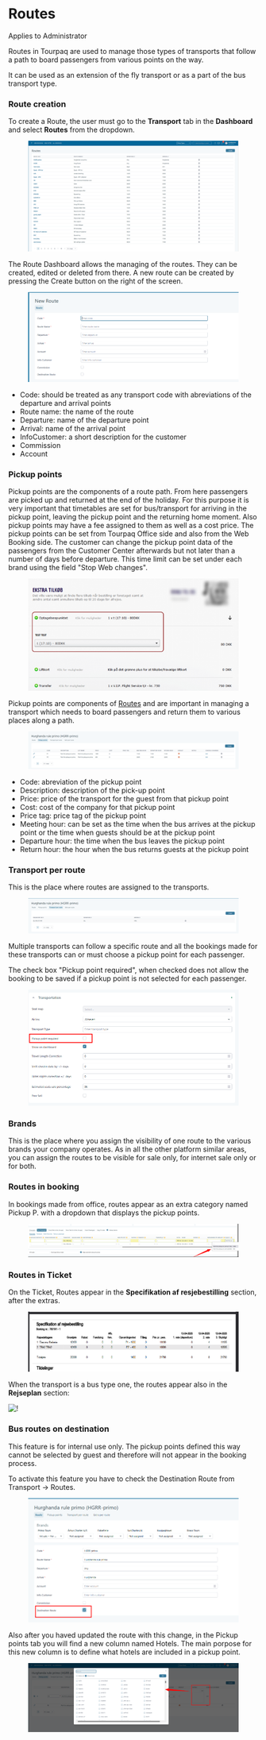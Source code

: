 # Routes

Applies to Administrator

Routes in Tourpaq are used to manage those types of transports that follow a path to board passengers from various points on the way.

It can be used as an extension of the fly transport or as a part of the bus transport type.

### Route creation <a href="#route-creation" id="route-creation"></a>

To create a Route, the user must go to the **Transport** tab in the **Dashboard** and select **Routes** from the dropdown.

<figure><img src=".gitbook/assets/image (11) (1) (1) (1) (1) (1) (1) (1) (1) (1).png" alt=""><figcaption></figcaption></figure>

The Route Dashboard allows the managing of the routes. They can be created, edited or deleted from there. A new route can be created by pressing the Create button on the right of the screen.

<figure><img src=".gitbook/assets/image (1) (1) (1) (1) (1) (1) (1) (1) (1) (1) (1) (1) (1) (1) (1) (1) (1) (1) (1) (1) (1) (1) (1) (1) (1) (1) (1) (1) (1) (1).png" alt=""><figcaption></figcaption></figure>

* Code: should be treated as any transport code with abreviations of the departure and arrival points
* Route name: the name of the route
* Departure: name of the departure point
* Arrival: name of the arrival point
* InfoCustomer: a short description for the customer
* Commission
* Account

### **Pickup points**

Pickup points are the components of a route path. From here passengers are picked up and returned at the end of the holiday. For this purpose it is very important that timetables are set for bus/transport for arriving in the pickup point, leaving the pickup point and the returning home moment. Also pickup points may have a fee assigned to them as well as a cost price. The pickup points can be set from Tourpaq Office side and also from the Web Booking side. The customer can change the pickup point data of the passengers from the Customer Center afterwards but not later than a number of days before departure. This time limit can be set under each brand using the field "Stop Web changes".

<figure><img src=".gitbook/assets/600px-webbookingpickuppoint-da82cb1a0c61a47b69f4b16a1615872b.png" alt=""><figcaption></figcaption></figure>

Pickup points are components of [Routes](https://docs.tourpaq.com/docs/documentation/routes) and are important in managing a transport which needs to board passengers and return them to various places along a path.

<figure><img src=".gitbook/assets/image (117).png" alt=""><figcaption></figcaption></figure>

* Code: abreviation of the pickup point
* Description: description of the pick-up point
* Price: price of the transport for the guest from that pickup point
* Cost: cost of the company for that pickup point
* Price tag: price tag of the pickup point
* Meeting hour: can be set as the time when the bus arrives at the pickup point or the time when guests should be at the pickup point
* Departure hour: the time when the bus leaves the pickup point
* Return hour: the hour when the bus returns guests at the pickup point

### **Transport per route**

This is the place where routes are assigned to the transports.

<figure><img src=".gitbook/assets/image (2) (1) (1) (1) (1) (1) (1) (1) (1) (1) (1) (1) (1) (1) (1) (1) (1) (1) (1) (1) (1) (1) (1) (1).png" alt=""><figcaption></figcaption></figure>

Multiple transports can follow a specific route and all the bookings made for these transports can or must choose a pickup point for each passenger.

The check box "Pickup point required", when checked does not allow the booking to be saved if a pickup point is not selected for each passenger.&#x20;

<figure><img src=".gitbook/assets/image (3) (1) (1) (1) (1) (1) (1) (1) (1) (1) (1) (1) (1) (1) (1) (1) (1) (1) (1) (1) (1) (1).png" alt=""><figcaption></figcaption></figure>

### **Brands**

This is the place where you assign the visibility of one route to the various brands your company operates. As in all the other platform similar areas, you can assign the routes to be visible for sale only, for internet sale only or for both.

### Routes in booking <a href="#routes-in-booking" id="routes-in-booking"></a>

In bookings made from office, routes appear as an extra category named Pickup P. with a dropdown that displays the pickup points.

<figure><img src=".gitbook/assets/image (4) (1) (1) (1) (1) (1) (1) (1) (1) (1) (1) (1) (1) (1) (1) (1) (1) (1).png" alt=""><figcaption></figcaption></figure>

### Routes in Ticket <a href="#routes-in-ticket" id="routes-in-ticket"></a>

On the Ticket, Routes appear in the **Specifikation af resjebestilling** section, after the extras.

<figure><img src=".gitbook/assets/image (5) (1) (1) (1) (1) (1) (1) (1) (1) (1) (1) (1) (1) (1) (1) (1) (1) (1).png" alt=""><figcaption></figcaption></figure>

When the transport is a bus type one, the routes appear also in the **Rejseplan** section:

![!](https://docs.tourpaq.com/assets/images/routes7-cb670598d02ed323a34749638a0815f9.jpg)

### Bus routes on destination <a href="#bus-routes-on-destination" id="bus-routes-on-destination"></a>

This feature is for internal use only. The pickup points defined this way cannot be selected by guest and therefore will not appear in the booking process.

To activate this feature you have to check the Destination Route from Transport -> Routes.

<figure><img src=".gitbook/assets/image (6) (1) (1) (1) (1) (1) (1) (1) (1) (1) (1) (1) (1) (1) (1).png" alt=""><figcaption></figcaption></figure>

Also after you haved updated the route with this change, in the Pickup points tab you will find a new column named Hotels. The main porpose for this new column is to define what hotels are included in a pickup point.

<figure><img src=".gitbook/assets/image (7) (1) (1) (1) (1) (1) (1) (1) (1) (1) (1) (1) (1) (1) (1).png" alt=""><figcaption></figcaption></figure>

